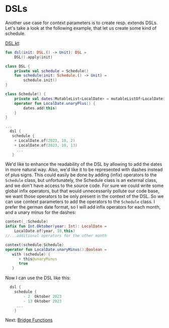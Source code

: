 # DSLs

Another use case for context parameters is to create resp. extends DSLs. Let's take a look at the following example, that
let us create some kind of schedule.

[DSL.kt](../blob/main/context-parameters/src/main/kotlin/com/github/ralfstuckert/kcr/DSL.kt):
```kotlin
fun dsl(init: DSL.() -> Unit): DSL =
    DSL().apply(init)

class DSL {
    private val schedule = Schedule()
    fun schedule(init: Schedule.() -> Unit) =
        schedule.init()
}

class Schedule() {
    private val dates:MutableList<LocalDate> = mutableListOf<LocalDate>()
    operator fun LocalDate.unaryPlus() {
        dates.add(this)
    }
}

...
  dsl {
   schedule {
    + LocalDate.of(2023, 10, 2)
    + LocalDate.of(2023, 10, 13)
     ...
   }
```

We'd like to enhance the readability of the DSL by allowing to add the dates in more natural way. Also, we'd like it to be
represented with dashes instead of plus signs. This could easily be done by adding (infix) operators to the `Schedule` class,
but unfortunately, the Schedule class is an external class, and we don't have access to the source code. For sure we could
write some global infix operators, but that would unnecessarily pollute our code base, we want those operators to be only
present in the context of the DSL. So we can use context parameters to add the operators to the `Schedule` class. I
prefer the german date format, so I will add infix operators for each month, and a unary minus for the dashes:

```kotlin
context(_:Schedule)
infix fun Int.Oktober(year: Int): LocalDate =
    LocalDate.of(year, 10,this)
//...additional operators for the other month

context(schedule:Schedule)
operator fun LocalDate.unaryMinus():Boolean =
   with (schedule) {
      + this@unaryMinus
      true
   }
```

Now I can use the DSL like this:

```kotlin
  dsl {
    schedule { 
        - 2  Oktober 2023
        - 13 Oktober 2023
     ...
    }
```

Next: [Bridge Functions](doc/bridge_functions.md)
